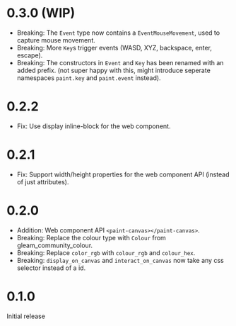 # 0.3.0 (WIP)
- Breaking: The `Event` type now contains a `EventMouseMovement`, used to capture mouse movement.
- Breaking: More `Key`s trigger events (WASD, XYZ, backspace, enter, escape).
- Breaking: The constructors in `Event` and `Key` has been renamed with an added prefix. (not super happy with this, might introduce seperate namespaces `paint.key` and `paint.event` instead).

# 0.2.2
- Fix: Use display inline-block for the web component.

# 0.2.1
- Fix: Support width/height properties for the web component API (instead of just attributes).

# 0.2.0
- Addition: Web component API `<paint-canvas></paint-canvas>`.
- Breaking: Replace the colour type with `Colour` from gleam_community_colour.
- Breaking: Replace `color_rgb` with `colour_rgb` and `colour_hex`.
- Breaking: `display_on_canvas` and `interact_on_canvas` now take any css selector instead of a id.

# 0.1.0
Initial release
